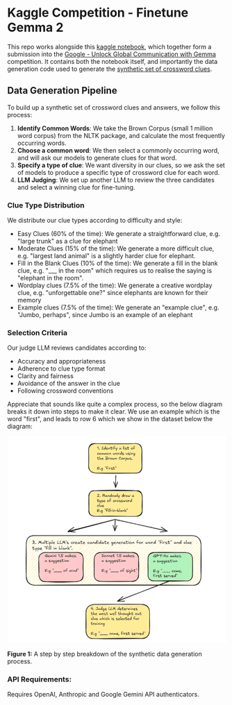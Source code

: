 # Kaggle Competition - Finetune Gemma 2 #

This repo works alongside this [kaggle notebook](https://www.kaggle.com/code/rhysie/gemma-for-american-english-crosswords), which together form a submission into the [Google - Unlock Global Communication with Gemma](https://www.kaggle.com/competitions/gemma-language-tuning/overview) competition. It contains both the notebook itself, and importantly the data generation code used to generate the [synthetic set of crossword clues](https://www.kaggle.com/datasets/rhysie/ai-generated-cross).

## Data Generation Pipeline ##
To build up a synthetic set of crossword clues and answers, we follow this process:

1. **Identify Common Words**: We take the Brown Corpus (small 1 million word corpus) from the NLTK package, and calculate the most frequently occurring words.
2. **Choose a common word**: We then select a commonly occurring word, and will ask our models to generate clues for that word.
3. **Specify a type of clue**: We want diversity in our clues, so we ask the set of models to produce a specific type of crossword clue for each word.
4. **LLM Judging**: We set up another LLM to review the three candidates and select a winning clue for fine-tuning.

### Clue Type Distribution ###
We distribute our clue types according to difficulty and style:
* Easy Clues (60% of the time): We generate a straightforward clue, e.g. "large trunk" as a clue for elephant
* Moderate Clues (15% of the time): We generate a more difficult clue, e.g. "largest land animal" is a slightly harder clue for elephant. 
* Fill in the Blank Clues (10% of the time): We generate a fill in the blank clue, e.g. "___ in the room" which requires us to realise the saying is "elephant in the room". 
* Wordplay clues (7.5% of the time): We generate a creative wordplay clue, e.g. "unforgettable one?" since elephants are known for their memory
* Example clues (7.5% of the time): We generate an "example clue", e.g. "Jumbo, perhaps", since Jumbo is an example of an elephant

### Selection Criteria ###
Our judge LLM reviews candidates according to:
* Accuracy and appropriateness
* Adherence to clue type format
* Clarity and fairness
* Avoidance of the answer in the clue
* Following crossword conventions

Appreciate that sounds like quite a complex process, so the below diagram breaks it down into steps to make it clear. We use an example which is the word "first", and leads to row 6 which we show in the dataset below the diagram:

![A step by step breakdown of the synthetic data generation process](https://github.com/rhyscook92/Kaggle-Gemma-Finetune/blob/main/images/data_generation_pipeline.PNG?raw=true)

**Figure 1:** A step by step breakdown of the synthetic data generation process.

### API Requirements: ###
Requires OpenAI, Anthropic and Google Gemini API authenticators. 